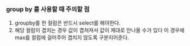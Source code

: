 ### group by 를 사용할 때 주의할 점
1. groupby를 한 컬럼은 반드시 select를 해야한다.
2. 해당 컬럼이 겹치는 경우 값이 겹처져서 값이 제대로 안나올 수가 있다 이 경우에 max를 컬럼에 걸어주어 겹치지 않도록 구분지어준다.
